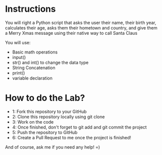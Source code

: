 # Instructions

You will right a Python script that asks the user their name, their birth year, calculates their age, asks them their hometown and country, and give them a Merry Xmas message using their native way to call Santa Claus

You will use:

- Basic math operations
- input()
- str() and int() to change the data type
- String Concatenation
- print()
- variable declaration

# How to do the Lab?

- 1: Fork this repository to your GitHub
- 2: Clone this repository locally using git clone
- 3: Work on the code
- 4: Once finished, don't forget to git add and git commit the project
- 5: Push the repository to GitHub
- 6: Create a Pull Request to me once the project is finished!

And of course, ask me if you need any help! =)
